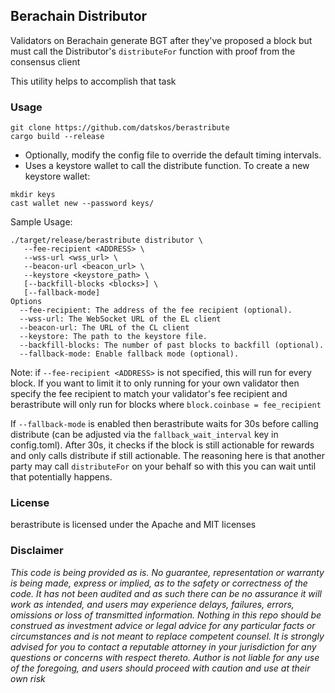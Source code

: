 ## Berachain Distributor

Validators on Berachain generate BGT after they've proposed a block but must call the Distributor's `distributeFor`
function with proof from the consensus client

This utility helps to accomplish that task

### Usage

```shell
git clone https://github.com/datskos/berastribute
cargo build --release
```

- Optionally, modify the config file to override the default timing intervals.
- Uses a keystore wallet to call the distribute function. To create a new keystore wallet:

```shell
mkdir keys
cast wallet new --password keys/
````

Sample Usage:

```shell
./target/release/berastribute distributor \
   --fee-recipient <ADDRESS> \
   --wss-url <wss_url> \
   --beacon-url <beacon_url> \
   --keystore <keystore_path> \
   [--backfill-blocks <blocks>] \
   [--fallback-mode]
Options
  --fee-recipient: The address of the fee recipient (optional).
  --wss-url: The WebSocket URL of the EL client
  --beacon-url: The URL of the CL client
  --keystore: The path to the keystore file.
  --backfill-blocks: The number of past blocks to backfill (optional).
  --fallback-mode: Enable fallback mode (optional).
```

Note: if `--fee-recipient <ADDRESS>` is not specified, this will run for every block. If you want to limit it to only
running for your own validator then specify the fee recipient to match your validator's fee recipient and berastribute
will only run for blocks where `block.coinbase = fee_recipient`

If `--fallback-mode` is enabled then berastribute waits for 30s before calling distribute (can be adjusted via
the `fallback_wait_interval` key in config.toml). After 30s, it checks if the block is still actionable for rewards and
only calls distribute if still actionable. The reasoning here is that another party may call `distributeFor` on your
behalf so with this you can wait until that potentially happens.

### License

berastribute is licensed under the Apache and MIT licenses

### Disclaimer

*This code is being provided as is. No guarantee, representation or warranty is being made, express or implied, as to
the
safety or correctness of the code. It has not been audited and as such there can be no assurance it will work as
intended, and users may experience delays, failures, errors, omissions or loss of transmitted information. Nothing in
this repo should be construed as investment advice or legal advice for any particular facts or circumstances and is not
meant to replace competent counsel. It is strongly advised for you to contact a reputable attorney in your jurisdiction
for any questions or concerns with respect thereto. Author is not liable for any use of the foregoing, and users should
proceed with caution and use at their own risk*